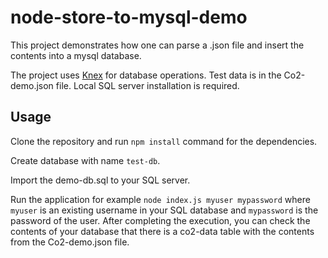 # node-store-to-mysql-demo
This project demonstrates how one can parse a .json file and insert the contents into a mysql database.

The project uses [Knex](https://knexjs.org/) for database operations. Test data is in the Co2-demo.json file. Local SQL server installation is required. 

## Usage

Clone the repository and run `npm install` command for the dependencies. 

Create database with name `test-db`.

Import the demo-db.sql to your SQL server.

Run the application for example `node index.js myuser mypassword` where `myuser` is an existing username in your SQL database
and `mypassword` is the password of the user. After completing the execution, you can check the contents of your database that there is a co2-data table with the contents from the Co2-demo.json file. 

